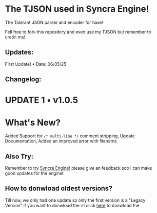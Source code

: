 # The TJSON used in Syncra Engine!

The Tolerant JSON parser and encoder for haxe!

Fell free to fork this repository and even use my TJSON but remember to credit me!

## Updates:
First Update! • Date: 06/05/25

## Changelog:
# UPDATE 1 • v1.0.5

# What's New?

Added Support for ``/* multi-line */`` comment stripping, Update Documentation, Added an improved error with filename

## Also Try:
Remember to try [Syncra Engine!](https://github.com/YuriwadNOThere/Syncra-Engine) please give an feedback soo i can make good updates for the engine!

## How to donwload oldest versions?
Till now, we only had one update so only the first version is a "Legacy Version" if you want to donwload the v1 click [here](https://drive.google.com/file/d/1KJUzwzO14XXrwi9S0vJThDcFjwbdZFqy/view?usp=drivesdk) to donwload the 
